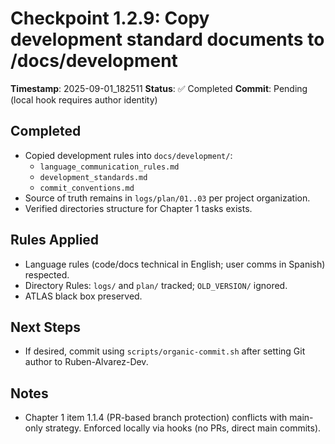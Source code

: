 # Checkpoint 1.2.9: Copy development standard documents to /docs/development
**Timestamp**: 2025-09-01_182511
**Status**: ✅ Completed
**Commit**: Pending (local hook requires author identity)

## Completed
- Copied development rules into `docs/development/`:
  - `language_communication_rules.md`
  - `development_standards.md`
  - `commit_conventions.md`
- Source of truth remains in `logs/plan/01..03` per project organization.
- Verified directories structure for Chapter 1 tasks exists.

## Rules Applied
- Language rules (code/docs technical in English; user comms in Spanish) respected.
- Directory Rules: `logs/` and `plan/` tracked; `OLD_VERSION/` ignored.
- ATLAS black box preserved.

## Next Steps
- If desired, commit using `scripts/organic-commit.sh` after setting Git author to Ruben-Alvarez-Dev.

## Notes
- Chapter 1 item 1.1.4 (PR-based branch protection) conflicts with main-only strategy. Enforced locally via hooks (no PRs, direct main commits).
